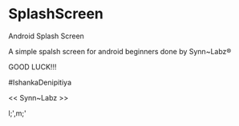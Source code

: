 # SplashScreen
Android Splash Screen

A simple spalsh screen for android beginners done by Synn~Labz®

GOOD LUCK!!!

#IshankaDenipitiya

<< Synn~Labz >>

l;',m;'
